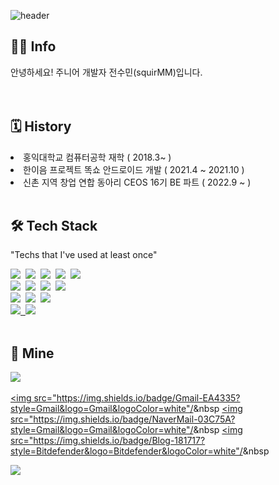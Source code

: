 ![header](https://capsule-render.vercel.app/api?type=slice&color=gradient&height=160&section=header&text=Hi!%20I'm%20Sumin!&fontAlign=50&fontAlignY=70&fontSize=90&fontColor=000000)

<h2 align="left"> 👩‍💻 Info </h2>
<p align="left"> 안녕하세요! 주니어 개발자 전수민(squirMM)입니다.<br><br><br> </p>


<h2 align="left">🗓 History </h2>
<ui>
  <li>
    홍익대학교 컴퓨터공학 재학 ( 2018.3~ )
  </li>
   <li>
    한이음 프로젝트 똑쇼 안드로이드 개발 ( 2021.4 ~ 2021.10 )
  </li>
  <li>
    신촌 지역 창업 연합 동아리 CEOS 16기 BE 파트 ( 2022.9 ~ )
  </li>
  <br>
</ui>

<h2 align="left">🛠 Tech Stack </h2>

<p align="left"> "Techs that I've used at least once" </p>

<p align="left">
  <img src="https://img.shields.io/badge/Python-3766AB?style=flat-square&logo=Python&logoColor=white"/></a>&nbsp 
  <img src="https://img.shields.io/badge/JAVA-007396?style=flat-square&logo=JAVA&logoColor=white"/></a>&nbsp 
  <img src="https://img.shields.io/badge/C++-00599C?style=flat-square&logo=C%2B%2B&logoColor=white"/></a>&nbsp
  <img src="https://img.shields.io/badge/C-A8B9CC?style=flat-square&logo=C&logoColor=white"/></a>&nbsp
  <img src="https://img.shields.io/badge/JavaScript-F7DF1E?style=flat-square&logo=JavaScript&logoColor=black"/></a>&nbsp
  <br>
  <img src="https://img.shields.io/badge/SpringBoot-6DB33F?style=flat-square&logo=Spring&logoColor=white"/></a>&nbsp
  <img src="https://img.shields.io/badge/JPA-8A8A8A?style=flat-square&logo=JPA&logoColor=white"/></a>&nbsp 
  <img src="https://img.shields.io/badge/Mysql-E6B91E?style=flat-square&logo=MySql&logoColor=white"/></a>&nbsp 
  <img src="https://img.shields.io/badge/Amazon AWS-333664?style=flat-square&logo=amazon-aws&logoColor=white"/></a>&nbsp
  <br>
  <img src="https://img.shields.io/badge/Thymeleaf-005F0F?style=flat-square&logo=Thymeleaf&logoColor=white"/></a>&nbsp
  <img src="https://img.shields.io/badge/React-61DAFB?style=flat-square&logo=React&logoColor=black"/></a>&nbsp
  <img src="https://img.shields.io/badge/Android Studio-3DDC84?style=flat-square&logo=Android&logoColor=black"/></a>&nbsp
  <br>
  <a href="https://github.com/squirMM" target="_blank"><img src="https://img.shields.io/badge/GitHub-181717?style=GitHub&logo=GitHub&logoColor=white"/
  </a>&nbsp 
  <img src="https://img.shields.io/badge/Git-F05032?style=Git&logo=Git&logoColor=white"/></a>&nbsp 
  <br><br>
</p>

<h2 align="left">🐣 Mine </h2>

<p align="left">
  <a href="https://hits.seeyoufarm.com"><img src=https://hits.seeyoufarm.com/api/count/incr/badge.svg?url=https%3A%2F%2Fgithub.com%2FsquirMM&count_bg=%2391DB59&title_bg=%23555555&icon=&icon=github.svg&icon_color=%23CFD1CD&title=hits&edge_flat=true/></a>&nbsp
  
  <a href="jsm6616@gmail.com" target="_blank"><img src="https://img.shields.io/badge/Gmail-EA4335?style=Gmail&logo=Gmail&logoColor=white"/</a>&nbsp
  <a href="jsm6616@naver.com" target="_blank"><img src="https://img.shields.io/badge/NaverMail-03C75A?style=Gmail&logo=Gmail&logoColor=white"/</a>&nbsp
  <a href="https://squirmm.tistory.com" target="_blank"><img src="https://img.shields.io/badge/Blog-181717?style=Bitdefender&logo=Bitdefender&logoColor=white"/</a>&nbsp
  
  <a href="https://solved.ac/jsm6616"><img src="http://mazassumnida.wtf/api/v2/generate_badge?boj=jsm6616"/></a>
  <br/>
</p>
